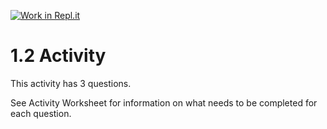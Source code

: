 [![Work in Repl.it](https://classroom.github.com/assets/work-in-replit-14baed9a392b3a25080506f3b7b6d57f295ec2978f6f33ec97e36a161684cbe9.svg)](https://classroom.github.com/online_ide?assignment_repo_id=3279442&assignment_repo_type=AssignmentRepo)
# 1.2 Activity

This activity has 3 questions.  

See Activity Worksheet for information on what needs to be completed for each question.